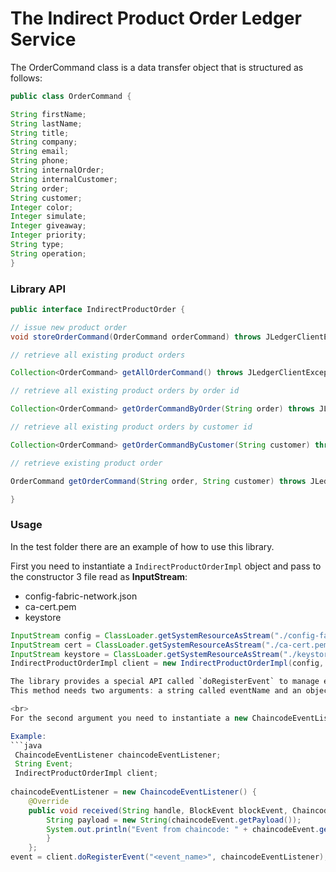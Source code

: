 # The Indirect Product Order Ledger Service

The OrderCommand class is a data transfer object that is structured as follows: 
```java
public class OrderCommand { 

String firstName; 
String lastName; 
String title; 
String company; 
String email; 
String phone; 
String internalOrder; 
String internalCustomer; 
String order; 
String customer; 
Integer color; 
Integer simulate; 
Integer giveaway; 
Integer priority; 
String type; 
String operation; 
} 
```
### Library API 


 ```java
public interface IndirectProductOrder { 

// issue new product order 
void storeOrderCommand(OrderCommand orderCommand) throws JLedgerClientException; 

// retrieve all existing product orders 

Collection<OrderCommand> getAllOrderCommand() throws JLedgerClientException; 

// retrieve all existing product orders by order id 

Collection<OrderCommand> getOrderCommandByOrder(String order) throws JLedgerClientException; 

// retrieve all existing product orders by customer id 

Collection<OrderCommand> getOrderCommandByCustomer(String customer) throws JLedgerClientException; 

// retrieve existing product order 

OrderCommand getOrderCommand(String order, String customer) throws JLedgerClientException; 

} 
```
### Usage

In the test folder there are an example of how to use this library.

First you need to instantiate a `IndirectProductOrderImpl` object and pass to the constructor 3 file read as **InputStream**:

- config-fabric-network.json
- ca-cert.pem
- keystore

```java
InputStream config = ClassLoader.getSystemResourceAsStream("./config-fabric-network.json");
InputStream cert = ClassLoader.getSystemResourceAsStream("./ca-cert.pem");
InputStream keystore = ClassLoader.getSystemResourceAsStream("./keystore");
IndirectProductOrderImpl client = new IndirectProductOrderImpl(config, cert, keystore); ```

The library provides a special API called `doRegisterEvent` to manage events. <br>
This method needs two arguments: a string called eventName and an object ChaincodeEventListener.<br>

<br>
For the second argument you need to instantiate a new ChaincodeEventListener.

Example:
```java
 ChaincodeEventListener chaincodeEventListener;
 String Event;
 IndirectProductOrderImpl client;
    
chaincodeEventListener = new ChaincodeEventListener() {
    @Override
    public void received(String handle, BlockEvent blockEvent, ChaincodeEvent chaincodeEvent) {
        String payload = new String(chaincodeEvent.getPayload());
        System.out.println("Event from chaincode: " + chaincodeEvent.getEventName() + " " + payload);
        }
    };
event = client.doRegisterEvent("<event_name>", chaincodeEventListener);
```
